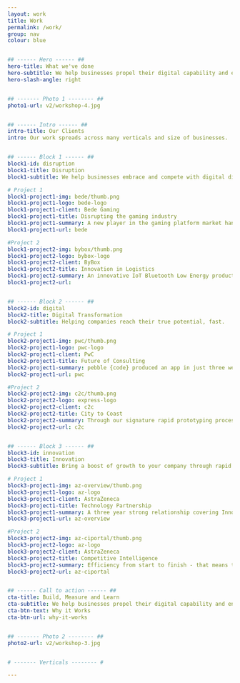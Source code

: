 ```yaml
---
layout: work
title: Work
permalink: /work/
group: nav
colour: blue


## ------ Hero ------ ##
hero-title: What we've done
hero-subtitle: We help businesses propel their digital capability and enable innovation.
hero-slash-angle: right


## ------- Photo 1 -------- ##
photo1-url: v2/workshop-4.jpg


## ------ Intro ------ ##
intro-title: Our Clients
intro: Our work spreads across many verticals and size of businesses.


## ------ Block 1 ------ ##
block1-id: disruption
block1-title: Disruption
block1-subtitle: We help businesses embrace and compete with digital disruption.

# Project 1
block1-project1-img: bede/thumb.png
block1-project1-logo: bede-logo
block1-project1-client: Bede Gaming
block1-project1-title: Disrupting the gaming industry
block1-project1-summary: A new player in the gaming platform market handling massive load and player stakes.
block1-project1-url: bede

#Project 2
block1-project2-img: bybox/thumb.png
block1-project2-logo: bybox-logo
block1-project2-client: ByBox
block1-project2-title: Innovation in Logistics
block1-project2-summary: An innovative IoT Bluetooth Low Energy product that moves logic into smartphones to reduce costs and open new markets.
block1-project2-url:


## ------ Block 2 ------ ##
block2-id: digital
block2-title: Digital Transformation
block2-subtitle: Helping companies reach their true potential, fast.

# Project 1
block2-project1-img: pwc/thumb.png
block2-project1-logo: pwc-logo
block2-project1-client: PwC
block2-project1-title: Future of Consulting
block2-project1-summary: pebble {code} produced an app in just three weeks, giving PwC clients access to consultants that were previously inaccessible, opening PwC to an enormous market of short-term, smaller clients.
block2-project1-url: pwc

#Project 2
block2-project2-img: c2c/thumb.png
block2-project2-logo: express-logo
block2-project2-client: c2c
block2-project2-title: City to Coast
block2-project2-summary: Through our signature rapid prototyping process, we were able to deliver a working software to c2c within weeks that streamlines assessments.
block2-project2-url: c2c


## ------ Block 3 ------ ##
block3-id: innovation
block3-title: Innovation
block3-subtitle: Bring a boost of growth to your company through rapid innovation.

# Project 1
block3-project1-img: az-overview/thumb.png
block3-project1-logo: az-logo
block3-project1-client: AstraZeneca
block3-project1-title: Technology Partnership
block3-project1-summary: A three year strong relationship covering Innovation, Agile Transformation, Business Intelligence and a Global Intranet. pebble {code} aided AstraZeneca in transitioning to an Agile business model, providing them with internal tools.
block3-project1-url: az-overview

#Project 2
block3-project2-img: az-ciportal/thumb.png
block3-project2-logo: az-logo
block3-project2-client: AstraZeneca
block3-project2-title: Competitive Intelligence
block3-project2-summary: Efficiency from start to finish - that means timely decisions and more value for shareholders.
block3-project2-url: az-ciportal


## ------ Call to action ------ ##
cta-title: Build, Measure and Learn
cta-subtitle: We help businesses propel their digital capability and enable innovation.
cta-btn-text: Why it Works
cta-btn-url: why-it-works


## ------- Photo 2 -------- ##
photo2-url: v2/workshop-3.jpg


# ------- Verticals -------- #

---
```

